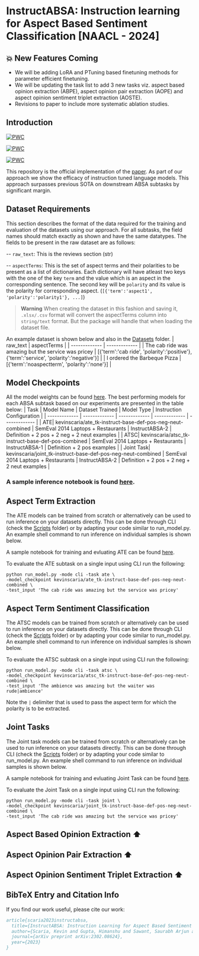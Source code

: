 # InstructABSA: Instruction learning for Aspect Based Sentiment Classification [NAACL - 2024]

## 💥 New Features Coming
- We will be adding LoRA and PTuning based finetuning methods for parameter efficient finetuning.
- We will be updating the task list to add 3 new tasks viz. aspect based opinion extraction (ABPE), aspect opinion pair extraction (AOPE) and aspect opinion sentiment triplet extraction (AOSTE).
- Revisions to paper to include more systematic ablation studies.

## Introduction

[![PWC](https://img.shields.io/endpoint.svg?url=https://paperswithcode.com/badge/instructabsa-instruction-learning-for-aspect/aspect-extraction-on-semeval-2014-task-4-sub-2)](https://paperswithcode.com/sota/aspect-extraction-on-semeval-2014-task-4-sub-2?p=instructabsa-instruction-learning-for-aspect)

[![PWC](https://img.shields.io/endpoint.svg?url=https://paperswithcode.com/badge/instructabsa-instruction-learning-for-aspect/aspect-extraction-on-semeval-2014-task-4-sub-1)](https://paperswithcode.com/sota/aspect-extraction-on-semeval-2014-task-4-sub-1?p=instructabsa-instruction-learning-for-aspect)

[![PWC](https://img.shields.io/endpoint.svg?url=https://paperswithcode.com/badge/instructabsa-instruction-learning-for-aspect/sentiment-analysis-on-semeval-2014-task-4)](https://paperswithcode.com/sota/sentiment-analysis-on-semeval-2014-task-4?p=instructabsa-instruction-learning-for-aspect)

This repository is the official implementation of the [paper](https://arxiv.org/abs/2302.08624). As part of our approach we show the efficacy of instruction tuned language models. This approach surpasses previous SOTA on downstream ABSA subtasks by significant margin.

## Dataset Requirements
This section describes the format of the data required for the training and evaluation of the datasets using our approach. For all subtasks, the field names should match exactly as shown and have the same datatypes. The fields to be present in the raw dataset are as follows:

-- ```raw_text```: This is the reviews section (str)

-- ```aspectTerms```: This is the set of aspect terms and their polarities to be present as a list of dictionaries. Each dictionary will have atleast two keys with the one of the key ```term``` and the value which is an aspect in the corresponding sentence. The second key will be ```polarity``` and its value is the polarity for corresponding aspect. (```[{'term':'aspect1', 'polarity':'polarity1'}, ...]```)

>**Warning**
>When creating the dataset in this fashion and saving it, ```.xlsx/.csv``` format will convert the aspectTerms column into ```string/text``` format. But the package will handle that when loading the dataset file. 

An example dataset is shown below and also in the [Datasets](https://github.com/kevinscaria/InstructABSA/tree/main/Dataset) folder.
| raw_text  | aspectTerms |
| ------------- | ------------- |
| The cab ride was amazing but the service was pricey  | [{'term':'cab ride', 'polarity':'positive'}, {'term':'service', 'polarity':'negative'}]  |
| I ordered the Barbeque Pizza | [{'term':'noaspectterm', 'polarity':'none'}] |

## Model Checkpoints

All the model weights can be found [here](https://huggingface.co/kevinscaria). The best performing models for each ABSA subtask based on our experiments are presented in the table below:
| Task  | Model Name | Dataset Trained | Model Type | Instruction Configuration |
| ------------- | ------------- | ------------- | ------------- | ------------- |
| ATE| kevinscaria/ate_tk-instruct-base-def-pos-neg-neut-combined | SemEval 2014 Laptops + Restaurants | InstructABSA-2 | Definition + 2 pos + 2 neg + 2 neut examples |
| ATSC| kevinscaria/atsc_tk-instruct-base-def-pos-combined | SemEval 2014 Laptops + Restaurants | InstructABSA-1 | Definition + 2 pos examples |
| Joint Task| kevinscaria/joint_tk-instruct-base-def-pos-neg-neut-combined | SemEval 2014 Laptops + Restaurants | InstructABSA-2 | Definition + 2 pos + 2 neg + 2 neut examples |

### A sample inference notebook is found [here](https://github.com/kevinscaria/InstructABSA/blob/main/inference_notebook.ipynb).

## Aspect Term Extraction

The ATE models can be trained from scratch or alternatively can be used to run inference on your datasets directly. This can be done through CLI (check the [Scripts](https://github.com/kevinscaria/InstructABSA/tree/main/Scripts) folder) or by adapting your code similar to run_model.py. An example shell command to run inference on individual samples is shown below.

A sample notebook for training and evluating ATE can be found [here](https://github.com/kevinscaria/InstructABSA/blob/main/ATE_Training_&_Inference.ipynb).

To evaluate the ATE subtask on a single input using CLI run the following:
```shell
python run_model.py -mode cli -task ate \
-model_checkpoint kevinscaria/ate_tk-instruct-base-def-pos-neg-neut-combined \
-test_input 'The cab ride was amazing but the service was pricey'
```

## Aspect Term Sentiment Classification

The ATSC models can be trained from scratch or alternatively can be used to run inference on your datasets directly. This can be done through CLI (check the [Scripts](https://github.com/kevinscaria/InstructABSA/tree/main/Scripts) folder) or by adapting your code similar to run_model.py. An example shell command to run inference on individual samples is shown below.

To evaluate the ATSC subtask on a single input using CLI run the following:
```shell
python run_model.py -mode cli -task atsc \
-model_checkpoint kevinscaria/atsc_tk-instruct-base-def-pos-neg-neut-combined \
-test_input 'The ambience was amazing but the waiter was rude|ambience'
```
Note the ```|``` delimiter that is used to pass the aspect term for which the polarity is to be extracted.


## Joint Tasks

The Joint task models can be trained from scratch or alternatively can be used to run inference on your datasets directly. This can be done through CLI (check the [Scripts](https://github.com/kevinscaria/InstructABSA/tree/main/Scripts) folder) or by adapting your code similar to run_model.py. An example shell command to run inference on individual samples is shown below.

A sample notebook for training and evluating Joint Task can be found [here](https://github.com/kevinscaria/InstructABSA/blob/main/JointTask_Training_&_Inference.ipynb).

To evaluate the Joint Task on a single input using CLI run the following:
```shell
python run_model.py -mode cli -task joint \
-model_checkpoint kevinscaria/joint_tk-instruct-base-def-pos-neg-neut-combined \
-test_input 'The cab ride was amazing but the service was pricey'
```
## Aspect Based Opinion Extraction ⬆️

## Aspect Opinion Pair Extraction ⬆️

## Aspect Opinion Sentiment Triplet Extraction ⬆️

## BibTeX Entry and Citation Info

If you find our work useful, please cite our work: 

```bibtex
article{scaria2023instructabsa,
  title={InstructABSA: Instruction Learning for Aspect Based Sentiment Analysis},
  author={Scaria, Kevin and Gupta, Himanshu and Sawant, Saurabh Arjun and Mishra, Swaroop and Baral, Chitta},
  journal={arXiv preprint arXiv:2302.08624},
  year={2023}
}
```
